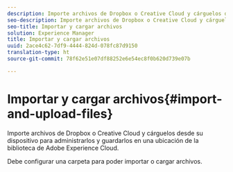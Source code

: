 ```yaml
---
description: Importe archivos de Dropbox o Creative Cloud y cárguelos desde su dispositivo para administrarlos y guardarlos en una ubicación de la biblioteca de Adobe Experience Cloud.
seo-description: Importe archivos de Dropbox o Creative Cloud y cárguelos desde su dispositivo para administrarlos y guardarlos en una ubicación de la biblioteca de Adobe Experience Cloud.
seo-title: Importar y cargar archivos
solution: Experience Manager
title: Importar y cargar archivos
uuid: 2ace4c62-7df9-4444-824d-078fc87d9150
translation-type: ht
source-git-commit: 78f62e51e07df88252e6e54ec8f0b620d739e07b

---
```



# Importar y cargar archivos{#import-and-upload-files}

Importe archivos de Dropbox o Creative Cloud y cárguelos desde su dispositivo para administrarlos y guardarlos en una ubicación de la biblioteca de Adobe Experience Cloud.

Debe configurar una carpeta para poder importar o cargar archivos.
